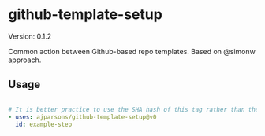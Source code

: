# github-template-setup

Version: 0.1.2

Common action between Github-based repo templates. Based on @simonw approach.

## Usage

```yaml

# It is better practice to use the SHA hash of this tag rather than the tag itself.
- uses: ajparsons/github-template-setup@v0
  id: example-step 

```

